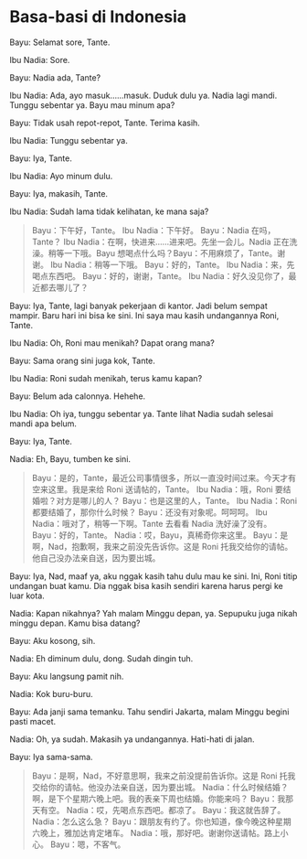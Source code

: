 # Basa-basi di Indonesia

Bayu: Selamat sore, Tante.

Ibu Nadia: Sore.

Bayu: Nadia ada, Tante?

Ibu Nadia: Ada, ayo masuk……masuk. Duduk dulu ya. Nadia lagi mandi. Tunggu sebentar ya. Bayu mau minum apa?

Bayu: Tidak usah repot-repot, Tante. Terima kasih.

Ibu Nadia: Tunggu sebentar ya.

Bayu: Iya, Tante.

Ibu Nadia: Ayo minum dulu.

Bayu: Iya, makasih, Tante.

Ibu Nadia: Sudah lama tidak kelihatan, ke mana saja?

> Bayu：下午好，Tante。
> Ibu Nadia：下午好。
> Bayu：Nadia 在吗，Tante？
> Ibu Nadia：在啊，快进来……进来吧。先坐一会儿。Nadia 正在洗澡。稍等一下哦。Bayu 想喝点什么吗？Bayu：不用麻烦了，Tante。谢谢。
> Ibu Nadia：稍等一下哦。
> Bayu：好的，Tante。
> Ibu Nadia：来，先喝点东西吧。
> Bayu：好的，谢谢，Tante。
> Ibu Nadia：好久没见你了，最近都去哪儿了？

Bayu: Iya, Tante, lagi banyak pekerjaan di kantor. Jadi belum sempat mampir. Baru hari ini bisa ke sini. Ini saya mau kasih undangannya Roni, Tante.

Ibu Nadia: Oh, Roni mau menikah? Dapat orang mana?

Bayu: Sama orang sini juga kok, Tante.

Ibu Nadia: Roni sudah menikah, terus kamu kapan?

Bayu: Belum ada calonnya. Hehehe.

Ibu Nadia: Oh iya, tunggu sebentar ya. Tante lihat Nadia sudah selesai mandi apa belum.

Bayu: Iya, Tante.

Nadia: Eh, Bayu, tumben ke sini.

> Bayu：是的，Tante，最近公司事情很多，所以一直没时间过来。今天才有空来这里。我是来给 Roni 送请帖的，Tante。
> Ibu Nadia：哦，Roni 要结婚啦？对方是哪儿的人？
> Bayu：也是这里的人，Tante。
> Ibu Nadia：Roni 都要结婚了，那你什么时候？
> Bayu：还没有对象呢。呵呵呵。
> Ibu Nadia：哦对了，稍等一下啊。Tante 去看看 Nadia 洗好澡了没有。
> Bayu：好的，Tante。
> Nadia：哎，Bayu，真稀奇你来这里。
> Bayu：是啊，Nad，抱歉啊，我来之前没先告诉你。这是 Roni 托我交给你的请帖。他自己没办法亲自送，因为要出城。

Bayu: Iya, Nad, maaf ya, aku nggak kasih tahu dulu mau ke sini. Ini, Roni titip undangan buat kamu. Dia nggak bisa kasih sendiri karena harus pergi ke luar kota.

Nadia: Kapan nikahnya? Yah malam Minggu depan, ya. Sepupuku juga nikah minggu depan. Kamu bisa datang?

Bayu: Aku kosong, sih.

Nadia: Eh diminum dulu, dong. Sudah dingin tuh.

Bayu: Aku langsung pamit nih.

Nadia: Kok buru-buru.

Bayu: Ada janji sama temanku. Tahu sendiri Jakarta, malam Minggu begini pasti macet.

Nadia: Oh, ya sudah. Makasih ya undangannya. Hati-hati di jalan.

Bayu: Iya sama-sama.

> Bayu：是啊，Nad，不好意思啊，我来之前没提前告诉你。这是 Roni 托我交给你的请帖。他没办法亲自送，因为要出城。
> Nadia：什么时候结婚？啊，是下个星期六晚上吧。我的表亲下周也结婚。你能来吗？
> Bayu：我那天有空。
> Nadia：哎，先喝点东西吧。都凉了。
> Bayu：我这就告辞了。
> Nadia：怎么这么急？
> Bayu：跟朋友有约了。你也知道，像今晚这种星期六晚上，雅加达肯定堵车。
> Nadia：哦，那好吧。谢谢你送请帖。路上小心。
> Bayu：嗯，不客气。
